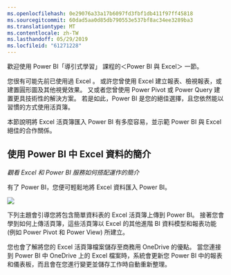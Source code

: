 ```yaml
---
ms.openlocfilehash: 0e29076a33a17b6097fd3fbf1db411f97ff45818
ms.sourcegitcommit: 60dad5aa0d85db790553e537bf8ac34ee3289ba3
ms.translationtype: MT
ms.contentlocale: zh-TW
ms.lasthandoff: 05/29/2019
ms.locfileid: "61271228"
---
```

歡迎使用 Power BI「導引式學習」  課程的＜Power BI 與 Excel＞  一節。

您很有可能先前已使用過 Excel  。 或許您曾使用 Excel 建立報表、檢視報表，或建置圓形圖及其他視覺效果。 又或者您曾使用 Power Pivot  或 Power Query  建置更具技術性的解決方案。 若是如此，Power BI 是您的絕佳選擇，且您依然能以習慣的方式使用活頁簿。

本節說明將 Excel 活頁簿匯入 Power BI 有多麼容易，並示範 Power BI 與 Excel 絕佳的合作關係。

## <a name="introduction-to-using-excel-data-in-power-bi"></a>使用 Power BI 中 Excel 資料的簡介
*觀看 Excel 和 Power BI 服務如何搭配運作的簡介*

有了 Power BI，您便可輕鬆地將 Excel 資料匯入 Power BI。

![](media/5-1-intro-excel-data/5-1_1.png)

下列主題會引導您將包含簡單資料表的 Excel 活頁簿上傳到 Power BI。 接著您會學到如何上傳活頁簿，這些活頁簿以 Excel 的其他進階 BI 資料模型和報表功能 (例如 Power Pivot 和 Power View) 所建立。

您也會了解將您的 Excel 活頁簿檔案儲存至商務用 OneDrive 的優點。 當您連接到 Power BI 中 OneDrive 上的 Excel 檔案時，系統會更新您 Power BI 中的報表和儀表板，而且會在您進行變更並儲存工作時自動重新整理。


